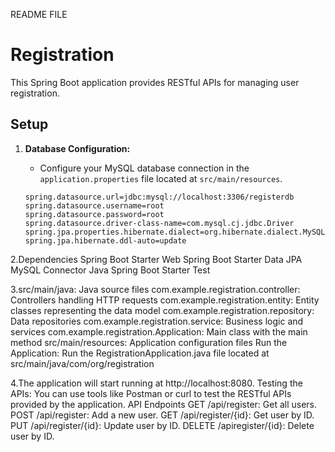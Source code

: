 README FILE
# Registration 

This Spring Boot application provides RESTful APIs for managing user registration.

## Setup

1. **Database Configuration:**

   - Configure your MySQL database connection in the `application.properties` file located at `src/main/resources`.

   ```properties
   spring.datasource.url=jdbc:mysql://localhost:3306/registerdb
   spring.datasource.username=root
   spring.datasource.password=root
   spring.datasource.driver-class-name=com.mysql.cj.jdbc.Driver
   spring.jpa.properties.hibernate.dialect=org.hibernate.dialect.MySQL5InnoDBDialect
   spring.jpa.hibernate.ddl-auto=update

2.Dependencies
Spring Boot Starter Web
Spring Boot Starter Data JPA
MySQL Connector Java
Spring Boot Starter Test

3.src/main/java: Java source files
com.example.registration.controller: Controllers handling HTTP requests
com.example.registration.entity: Entity classes representing the data model
com.example.registration.repository: Data repositories
com.example.registration.service: Business logic and services
com.example.registration.Application: Main class with the main method
src/main/resources: Application configuration files
Run the Application:
Run the RegistrationApplication.java file located at src/main/java/com/org/registration

4.The application will start running at http://localhost:8080.
Testing the APIs:
You can use tools like Postman or curl to test the RESTful APIs provided by the application.
API Endpoints
GET /api/register: Get all users.
POST /api/register: Add a new user.
GET /api/register/{id}: Get user by ID.
PUT /api/register/{id}: Update user by ID.
DELETE /apiregister/{id}: Delete user by ID.

